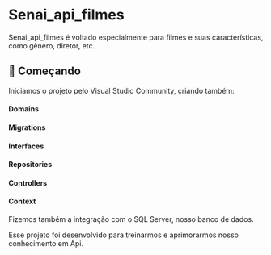 # Senai_api_filmes
Senai_api_filmes é voltado especialmente para filmes e suas características, como gênero, diretor, etc. 
## 📢 Começando 
Iniciamos o projeto pelo Visual Studio Community, criando também: 
#### Domains
#### Migrations
#### Interfaces
#### Repositories  
#### Controllers
#### Context 

Fizemos também a integração com o SQL Server, nosso banco de dados.

Esse projeto foi desenvolvido para treinarmos e aprimorarmos nosso conhecimento em Api. 
